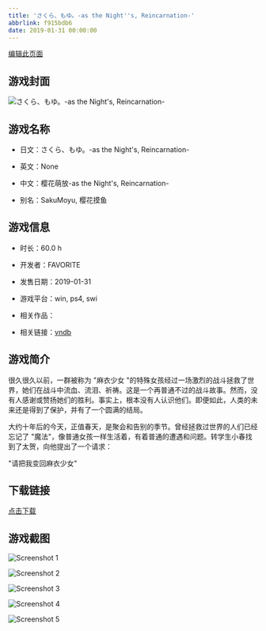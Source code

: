 ```yaml
---
title: 'さくら、もゆ。-as the Night''s, Reincarnation-'
abbrlink: f915bdb6
date: 2019-01-31 00:00:00
---
```

[编辑此页面](https://github.com/ACG-3/ADV3-source/blob/main/source/_posts/games/%E3%81%95%E3%81%8F%E3%82%89%E3%80%81%E3%82%82%E3%82%86%E3%80%82-as%20the%20Night%27s%2C%20Reincarnation-.md)

## 游戏封面

![さくら、もゆ。-as the Night's, Reincarnation-](https%3A//pan.timero.xyz/onedrive/img_lib_001/%E3%81%95%E3%81%8F%E3%82%89%E3%80%81%E3%82%82%E3%82%86%E3%80%82-as%20the%20Night%27s%2C%20Reincarnation-_cover.avif)


## 游戏名称

- 日文：さくら、もゆ。-as the Night's, Reincarnation-
- 英文：None
- 中文：樱花萌放-as the Night's, Reincarnation-

- 别名：SakuMoyu, 樱花摸鱼


## 游戏信息

- 时长：60.0 h
- 开发者：FAVORITE
- 发售日期：2019-01-31
- 游戏平台：win, ps4, swi
- 相关作品：

- 相关链接：[vndb](https://vndb.org/v22313)


## 游戏简介

很久很久以前，一群被称为 "麻衣少女 "的特殊女孩经过一场激烈的战斗拯救了世界，她们在战斗中流血、流泪、祈祷。这是一个再普通不过的战斗故事。然而，没有人感谢或赞扬她们的胜利。事实上，根本没有人认识他们。即便如此，人类的未来还是得到了保护，并有了一个圆满的结局。

大约十年后的今天，正值春天，是聚会和告别的季节。曾经拯救过世界的人们已经忘记了 "魔法"，像普通女孩一样生活着，有着普通的遭遇和问题。转学生小春找到了太贺，向他提出了一个请求：

"请把我变回麻衣少女"




## 下载链接

[点击下载](https://pan.timero.xyz/onedrive/adv_lib_001/%E3%81%95%E3%81%8F%E3%82%89%E3%80%81%E3%82%82%E3%82%86%E3%80%82-as%20the%20Night%27s%2C%20Reincarnation-)


## 游戏截图


![Screenshot 1](https%3A//pan.timero.xyz/onedrive/img_lib_001/%E3%81%95%E3%81%8F%E3%82%89%E3%80%81%E3%82%82%E3%82%86%E3%80%82-as%20the%20Night%27s%2C%20Reincarnation-_Screenshot_1.avif)

![Screenshot 2](https%3A//pan.timero.xyz/onedrive/img_lib_001/%E3%81%95%E3%81%8F%E3%82%89%E3%80%81%E3%82%82%E3%82%86%E3%80%82-as%20the%20Night%27s%2C%20Reincarnation-_Screenshot_2.avif)

![Screenshot 3](https%3A//pan.timero.xyz/onedrive/img_lib_001/%E3%81%95%E3%81%8F%E3%82%89%E3%80%81%E3%82%82%E3%82%86%E3%80%82-as%20the%20Night%27s%2C%20Reincarnation-_Screenshot_3.avif)

![Screenshot 4](https%3A//pan.timero.xyz/onedrive/img_lib_001/%E3%81%95%E3%81%8F%E3%82%89%E3%80%81%E3%82%82%E3%82%86%E3%80%82-as%20the%20Night%27s%2C%20Reincarnation-_Screenshot_4.avif)

![Screenshot 5](https%3A//pan.timero.xyz/onedrive/img_lib_001/%E3%81%95%E3%81%8F%E3%82%89%E3%80%81%E3%82%82%E3%82%86%E3%80%82-as%20the%20Night%27s%2C%20Reincarnation-_Screenshot_5.avif)

